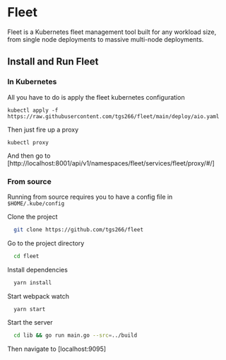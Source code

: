 
# Fleet

Fleet is a Kubernetes fleet management tool built for any workload size, from single node deployments to massive multi-node deployments.

## Install and Run Fleet

### In Kubernetes

All you have to do is apply the fleet kubernetes configuration
```
kubectl apply -f https://raw.githubusercontent.com/tgs266/fleet/main/deploy/aio.yaml
```

Then just fire up a proxy

```
kubectl proxy
```

And then go to [http://localhost:8001/api/v1/namespaces/fleet/services/fleet/proxy/#/]

### From source

Running from source requires you to have a config file in `$HOME/.kube/config`

Clone the project

```bash
  git clone https://github.com/tgs266/fleet
```

Go to the project directory

```bash
  cd fleet
```

Install dependencies

```bash
  yarn install
```

Start webpack watch

```bash
  yarn start
```

Start the server

```bash
  cd lib && go run main.go --src=../build
```

Then navigate to [localhost:9095]
